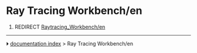 # Ray Tracing Workbench/en
1.  REDIRECT [Raytracing_Workbench/en](Raytracing_Workbench/en.md)



---
⏵ [documentation index](../README.md) > Ray Tracing Workbench/en
